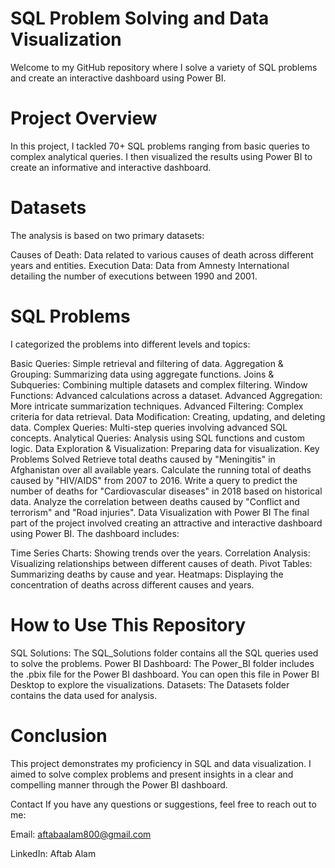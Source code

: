 # SQL Problem Solving and Data Visualization

Welcome to my GitHub repository where I solve a variety of SQL problems and create an interactive dashboard using Power BI.


# Project Overview

In this project, I tackled 70+ SQL problems ranging from basic queries to complex analytical queries. I then visualized the results using Power BI to create an informative and interactive dashboard.

# Datasets

The analysis is based on two primary datasets:

Causes of Death: Data related to various causes of death across different years and entities.
Execution Data: Data from Amnesty International detailing the number of executions between 1990 and 2001.

# SQL Problems
I categorized the problems into different levels and topics:

Basic Queries: Simple retrieval and filtering of data.
Aggregation & Grouping: Summarizing data using aggregate functions.
Joins & Subqueries: Combining multiple datasets and complex filtering.
Window Functions: Advanced calculations across a dataset.
Advanced Aggregation: More intricate summarization techniques.
Advanced Filtering: Complex criteria for data retrieval.
Data Modification: Creating, updating, and deleting data.
Complex Queries: Multi-step queries involving advanced SQL concepts.
Analytical Queries: Analysis using SQL functions and custom logic.
Data Exploration & Visualization: Preparing data for visualization.
Key Problems Solved
Retrieve total deaths caused by "Meningitis" in Afghanistan over all available years.
Calculate the running total of deaths caused by "HIV/AIDS" from 2007 to 2016.
Write a query to predict the number of deaths for "Cardiovascular diseases" in 2018 based on historical data.
Analyze the correlation between deaths caused by "Conflict and terrorism" and "Road injuries".
Data Visualization with Power BI
The final part of the project involved creating an attractive and interactive dashboard using Power BI. The dashboard includes:

Time Series Charts: Showing trends over the years.
Correlation Analysis: Visualizing relationships between different causes of death.
Pivot Tables: Summarizing deaths by cause and year.
Heatmaps: Displaying the concentration of deaths across different causes and years.

# How to Use This Repository

SQL Solutions: The SQL_Solutions folder contains all the SQL queries used to solve the problems.
Power BI Dashboard: The Power_BI folder includes the .pbix file for the Power BI dashboard. You can open this file in Power BI Desktop to explore the visualizations.
Datasets: The Datasets folder contains the data used for analysis.

# Conclusion
This project demonstrates my proficiency in SQL and data visualization. I aimed to solve complex problems and present insights in a clear and compelling manner through the Power BI dashboard.

Contact
If you have any questions or suggestions, feel free to reach out to me:

Email: aftabaalam800@gmail.com

LinkedIn: Aftab Alam
